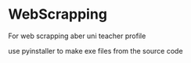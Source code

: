 # WebScrapping
For web scrapping aber uni teacher profile

use pyinstaller to make exe files from the source code
